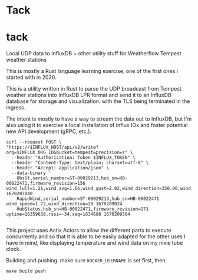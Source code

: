 Tack
====
# tack
Local UDP data to InfluxDB + other utility stuff for Weatherflow Tempest weather stations

This is mostly a Rust language learning exercise, one of the first ones I started with in 2020.

This is a utility written in Rust to parse the UDP broadcast from Tempest weather stations into InfluxDB LPR format and send it to an InfluxDB database for storage and visualization.
with the TLS being terminated in the ingress.

The intent is mostly to have a way to stream the data out to InfluxDB, but I'm also using it to exercise a local installation of Influx IOx and foster potential new API development (gRPC, etc.).
```shell
curl --request POST \
"https://$INFLUX_HOST/api/v2/write?org=$INFLUX_ORG_ID&bucket=tempest&precision=s" \
  --header "Authorization: Token $INFLUX_TOKEN" \
  --header "Content-Type: text/plain; charset=utf-8" \
  --header "Accept: application/json" \
  --data-binary '
    ObsSt,serial_number=ST-00029213,hub_sn=HB-00022471,firmware_revision=156 wind_lull=1.21,wind_avg=1.66,wind_gust=2.02,wind_direction=350.00,wind_sample_interval=3,air_temperature=4.25,relative_humidity=63.12,illuminance=0,uv=0.00,solar_radiation=0,precip_acc=0.00,precip_type=0,strike_avg_distance=0,strike_count=0,battery=2.68,report_interval=1,station_pressure=832.01 1670207840
    RapidWind,serial_number=ST-00029213,hub_sn=HB-00022471 wind_speed=1.72,wind_direction=28 1670209024
    HubStatus,hub_sn=HB-00022471,firmware_revision=171 uptime=16359638,rssi=-34,seq=1634688 1670209304
    '
```
This project uses Actix Actors to allow the different parts to execute concurrently and so that it is able to be easily adapted for the other uses I have in mind, like displaying temperature and wind data on my nixie tube clock.

Building and pushing.
make sure `DOCKER_USERNAME` is set first, then:
```shell
make build push
```